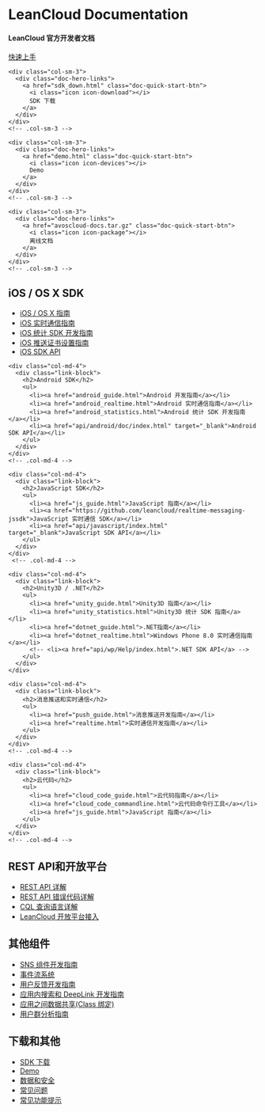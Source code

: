 <div class="home-full-width-content">
  <div class="doc-home-title">
    <h1 class="font-logo">LeanCloud Documentation</h1>
    <h4>LeanCloud 官方开发者文档</h4>
  </div>
  <!-- .doc-home-title -->

  <div class="toc-hack" style="display: none;">
    <ul>
    </ul>
  </div>
  <!-- .toc-hack -->

  <!-- . -->

  <div class="row">
    <div class="col-sm-3">
      <div class="doc-hero-links">
        <a href="/start.html" class="doc-quick-start-btn">
          <i class="icon icon-bulb"></i>
          快速上手
        </a>
      </div>
    </div>
    <!-- .col-sm-3 -->

    <div class="col-sm-3">
      <div class="doc-hero-links">
        <a href="sdk_down.html" class="doc-quick-start-btn">
          <i class="icon icon-download"></i>
          SDK 下载
        </a>
      </div>
    </div>
    <!-- .col-sm-3 -->

    <div class="col-sm-3">
      <div class="doc-hero-links">
        <a href="demo.html" class="doc-quick-start-btn">
          <i class="icon icon-devices"></i>
          Demo
        </a>
      </div>
    </div>
    <!-- .col-sm-3 -->

    <div class="col-sm-3">
      <div class="doc-hero-links">
        <a href="avoscloud-docs.tar.gz" class="doc-quick-start-btn">
          <i class="icon icon-package"></i>
          离线文档
        </a>
      </div>
    </div>
    <!-- .col-sm-3 -->
  </div>
  <!-- .row -->

  <div class="row">
    <div class="col-md-4">
      <div class="link-block">
        <h2>iOS / OS X SDK</h2>
        <ul>
          <li><a href="ios_os_x_guide.html">iOS / OS X 指南</a></li>
          <li><a href="ios_realtime.html">iOS 实时通信指南</a></li>
          <li><a href="ios_statistics.html">iOS 统计 SDK 开发指南</a></li>
          <li><a href="ios_push_cert.html">iOS 推送证书设置指南</a></li>
          <li><a href="api/iOS/index.html" target="_blank">iOS SDK API</a></li>
        </ul>
      </div>
    </div>
    <!-- .col-md-4 -->

    <div class="col-md-4">
      <div class="link-block">
        <h2>Android SDK</h2>
        <ul>
          <li><a href="android_guide.html">Android 开发指南</a></li>
          <li><a href="android_realtime.html">Android 实时通信指南</a></li>
          <li><a href="android_statistics.html">Android 统计 SDK 开发指南</a></li>
          <li><a href="api/android/doc/index.html" target="_blank">Android SDK API</a></li>
        </ul>
      </div>
    </div>
    <!-- .col-md-4 -->

    <div class="col-md-4">
      <div class="link-block">
        <h2>JavaScript SDK</h2>
        <ul>
          <li><a href="js_guide.html">JavaScript 指南</a></li>
          <li><a href="https://github.com/leancloud/realtime-messaging-jssdk">JavaScript 实时通信 SDK</a></li>
          <li><a href="api/javascript/index.html" target="_blank">JavaScript SDK API</a></li>
        </ul>
      </div>
    </div>
     <!-- .col-md-4 -->

  </div>
  <!-- .row -->

  <div class="row">

    <div class="col-md-4">
      <div class="link-block">
        <h2>Unity3D / .NET</h2>
        <ul>
          <li><a href="unity_guide.html">Unity3D 指南</a></li>
          <li><a href="unity_statistics.html">Unity3D 统计 SDK 指南</a></li>
          <li><a href="dotnet_guide.html">.NET指南</a></li>
          <li><a href="dotnet_realtime.html">Windows Phone 8.0 实时通信指南</a></li>
          <!-- <li><a href="api/wp/Help/index.html">.NET SDK API</a> -->
        </ul>
      </div>
    </div>
  <!-- .col-md-4 -->

    <div class="col-md-4">
      <div class="link-block">
        <h2>消息推送和实时通信</h2>
        <ul>
          <li><a href="push_guide.html">消息推送开发指南</a></li>
          <li><a href="realtime.html">实时通信开发指南</a></li>
        </ul>
      </div>
    </div>
    <!-- .col-md-4 -->

    <div class="col-md-4">
      <div class="link-block">
        <h2>云代码</h2>
        <ul>
          <li><a href="cloud_code_guide.html">云代码指南</a></li>
          <li><a href="cloud_code_commandline.html">云代码命令行工具</a></li>
          <li><a href="js_guide.html">JavaScript 指南</a></li>
        </ul>
      </div>
    </div>
    <!-- .col-md-4 -->
  </div>
  <!-- .row -->

  <div class="row">
    <!-- .col-md-4 -->
    <div class="col-md-4">
      <div class="link-block">
        <h2>REST API和开放平台</h2>
        <ul>
          <li><a href="rest_api.html">REST API 详解</a></li>
          <li><a href="error_code.html">REST API 错误代码详解</a></li>
          <li><a href="cql_guide.html">CQL 查询语言详解</a></li>
          <li><a href="oauth2_provider.html">LeanCloud 开放平台接入</a></li>
        </ul>
      </div>
    </div>
    <!-- .col-md-4 -->
    <div class="col-md-4">
      <div class="link-block">
        <h2>其他组件</h2>
        <ul>
          <li><a href="sns.html">SNS 组件开发指南</a></li>
          <li><a href="status_system.html">事件流系统</a></li>
          <li><a href="feedback.html">用户反馈开发指南</a></li>
          <li><a href="app_search_guide.html">应用内搜索和 DeepLink 开发指南</a></li>
          <li><a href="app_data_share.html">应用之间数据共享(Class 绑定)</a>
          <li><a href="user_groups.html">用户群分析指南</a></li>
        </ul>
      </div>
    </div>
     <!-- .col-md-4 -->
    <div class="col-md-4">
      <div class="link-block">
        <h2>下载和其他</h2>
        <ul>
          <li><a href="sdk_down.html">SDK 下载</a></li>
          <li><a href="demo.html">Demo</a></li>
          <li><a href="data_security.html">数据和安全</a></li>
          <li><a href="FAQ.html">常见问题</a></li>
          <li><a href="tool_tips.html">常见功能提示</a></li>
        </ul>
      </div>
    </div>
    <!-- .col-md-4 -->
  </div>
  <!-- .row -->

</div>
